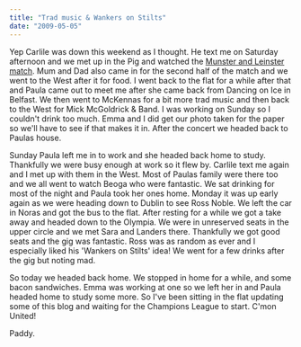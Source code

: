 ```yaml
---
title: "Trad music & Wankers on Stilts"
date: "2009-05-05"
---
```

Yep Carlile was down this weekend as I thought. He text me on Saturday afternoon and we met up in the Pig and watched the [Munster and Leinster match](http://www.rte.ie/sport/rugby/2009/0502/munster_leinster2.html). Mum and Dad also came in for the second half of the match and we went to the West after it for food. I went back to the flat for a while after that and Paula came out to meet me after she came back from Dancing on Ice in Belfast. We then went to McKennas for a bit more trad music and then back to the West for Mick McGoldrick & Band. I was working on Sunday so I couldn't drink too much. Emma and I did get our photo taken for the paper so we'll have to see if that makes it in. After the concert we headed back to Paulas house.

Sunday Paula left me in to work and she headed back home to study. Thankfully we were busy enough at work so it flew by. Carlile text me again and I met up with them in the West. Most of Paulas family were there too and we all went to watch Beoga who were fantastic. We sat drinking for most of the night and Paula took her ones home. Monday it was up early again as we were heading down to Dublin to see Ross Noble. We left the car in Noras and got the bus to the flat. After resting for a while we got a take away and headed down to the Olympia. We were in unreserved seats in the upper circle and we met Sara and Landers there. Thankfully we got good seats and the gig was fantastic. Ross was as random as ever and I especially liked his 'Wankers on Stilts' idea! We went for a few drinks after the gig but noting mad.

So today we headed back home. We stopped in home for a while, and some bacon sandwiches. Emma was working at one so we left her in and Paula headed home to study some more. So I've been sitting in the flat updating some of this blog and waiting for the Champions League to start. C'mon United!

Paddy.